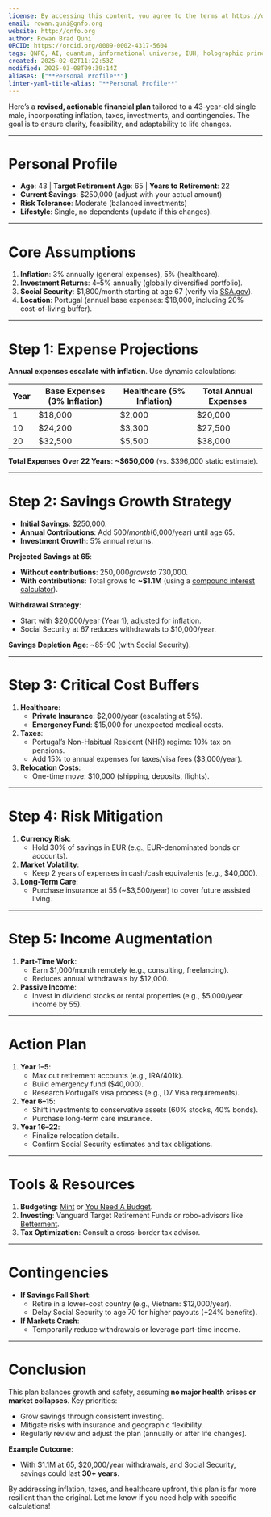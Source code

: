```yaml
---
license: By accessing this content, you agree to the terms at https://qnfo.org/LICENSE
email: rowan.quni@qnfo.org
website: http://qnfo.org
author: Rowan Brad Quni
ORCID: https://orcid.org/0009-0002-4317-5604
tags: QNFO, AI, quantum, informational universe, IUH, holographic principle
created: 2025-02-02T11:22:53Z
modified: 2025-03-08T09:39:14Z
aliases: ["**Personal Profile**"]
linter-yaml-title-alias: "**Personal Profile**"
---
```


Here’s a **revised, actionable financial plan** tailored to a 43-year-old single male, incorporating inflation, taxes, investments, and contingencies. The goal is to ensure clarity, feasibility, and adaptability to life changes.

---

# **Personal Profile**

- **Age**: 43 | **Target Retirement Age**: 65 | **Years to Retirement**: 22
- **Current Savings**: $250,000 (adjust with your actual amount)
- **Risk Tolerance**: Moderate (balanced investments)
- **Lifestyle**: Single, no dependents (update if this changes).

---

# **Core Assumptions**

1. **Inflation**: 3% annually (general expenses), 5% (healthcare).
2. **Investment Returns**: 4–5% annually (globally diversified portfolio).
3. **Social Security**: $1,800/month starting at age 67 (verify via [SSA.gov](https://www.ssa.gov/)).
4. **Location**: Portugal (annual base expenses: $18,000, including 20% cost-of-living buffer).

---

# **Step 1: Expense Projections**

**Annual expenses escalate with inflation**. Use dynamic calculations:

| Year | Base Expenses (3% Inflation) | Healthcare (5% Inflation) | Total Annual Expenses |
|------|-------------------------------|----------------------------|------------------------|
| 1    | $18,000                       | $2,000                     | $20,000                |
| 10   | $24,200                       | $3,300                     | $27,500                |
| 20   | $32,500                       | $5,500                     | $38,000                |

**Total Expenses Over 22 Years**: **~$650,000** (vs. $396,000 static estimate).

---

# **Step 2: Savings Growth Strategy**

- **Initial Savings**: $250,000.
- **Annual Contributions**: Add $500/month ($6,000/year) until age 65.
- **Investment Growth**: 5% annual returns.

**Projected Savings at 65**:
- **Without contributions**: $250,000 grows to ~$730,000.
- **With contributions**: Total grows to **~$1.1M** (using a [compound interest calculator](https://www.investor.gov/financial-tools-calculators/calculators/compound-interest-calculator)).

**Withdrawal Strategy**:
- Start with $20,000/year (Year 1), adjusted for inflation.
- Social Security at 67 reduces withdrawals to $10,000/year.

**Savings Depletion Age**: ~85–90 (with Social Security).

---

# **Step 3: Critical Cost Buffers**

1. **Healthcare**:
   - **Private Insurance**: $2,000/year (escalating at 5%).
   - **Emergency Fund**: $15,000 for unexpected medical costs.
2. **Taxes**:
   - Portugal’s Non-Habitual Resident (NHR) regime: 10% tax on pensions.
   - Add 15% to annual expenses for taxes/visa fees ($3,000/year).
3. **Relocation Costs**:
   - One-time move: $10,000 (shipping, deposits, flights).

---

# **Step 4: Risk Mitigation**

1. **Currency Risk**:
   - Hold 30% of savings in EUR (e.g., EUR-denominated bonds or accounts).
2. **Market Volatility**:
   - Keep 2 years of expenses in cash/cash equivalents (e.g., $40,000).
3. **Long-Term Care**:
   - Purchase insurance at 55 (~$3,500/year) to cover future assisted living.

---

# **Step 5: Income Augmentation**

1. **Part-Time Work**:
   - Earn $1,000/month remotely (e.g., consulting, freelancing).
   - Reduces annual withdrawals by $12,000.
2. **Passive Income**:
   - Invest in dividend stocks or rental properties (e.g., $5,000/year income by 55).

---

# **Action Plan**

1. **Year 1–5**:
   - Max out retirement accounts (e.g., IRA/401k).
   - Build emergency fund ($40,000).
   - Research Portugal’s visa process (e.g., D7 Visa requirements).
2. **Year 6–15**:
   - Shift investments to conservative assets (60% stocks, 40% bonds).
   - Purchase long-term care insurance.
3. **Year 16–22**:
   - Finalize relocation details.
   - Confirm Social Security estimates and tax obligations.

---

# **Tools & Resources**

1. **Budgeting**: [Mint](https://www.mint.com/) or [You Need A Budget](https://www.ynab.com/).
2. **Investing**: Vanguard Target Retirement Funds or robo-advisors like [Betterment](https://www.betterment.com/).
3. **Tax Optimization**: Consult a cross-border tax advisor.

---

# **Contingencies**

- **If Savings Fall Short**:
  - Retire in a lower-cost country (e.g., Vietnam: $12,000/year).
  - Delay Social Security to age 70 for higher payouts (+24% benefits).
- **If Markets Crash**:
  - Temporarily reduce withdrawals or leverage part-time income.

---

# **Conclusion**

This plan balances growth and safety, assuming **no major health crises or market collapses**. Key priorities:
- Grow savings through consistent investing.
- Mitigate risks with insurance and geographic flexibility.
- Regularly review and adjust the plan (annually or after life changes).

**Example Outcome**:
- With $1.1M at 65, $20,000/year withdrawals, and Social Security, savings could last **30+ years**.

By addressing inflation, taxes, and healthcare upfront, this plan is far more resilient than the original. Let me know if you need help with specific calculations!
